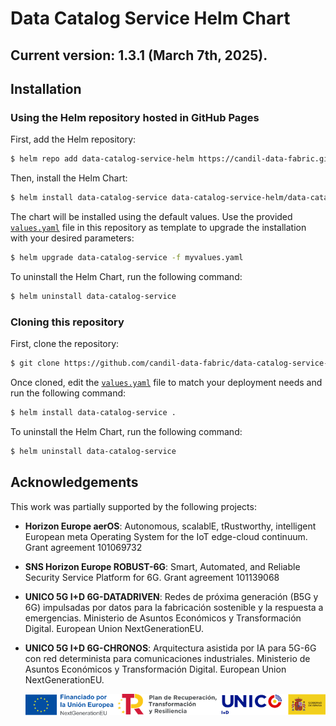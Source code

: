 # Data Catalog Service Helm Chart

## Current version: 1.3.1 (March 7th, 2025).

## Installation

### Using the Helm repository hosted in GitHub Pages

First, add the Helm repository:

```bash
$ helm repo add data-catalog-service-helm https://candil-data-fabric.github.io/data-catalog-service-helm/
```

Then, install the Helm Chart:

```bash
$ helm install data-catalog-service data-catalog-service-helm/data-catalog-service
```

The chart will be installed using the default values. Use the provided [`values.yaml`](values.yaml) file in this repository as template to upgrade the installation with your desired parameters:

```bash
$ helm upgrade data-catalog-service -f myvalues.yaml
```

To uninstall the Helm Chart, run the following command:

```bash
$ helm uninstall data-catalog-service
```

### Cloning this repository

First, clone the repository:

```bash
$ git clone https://github.com/candil-data-fabric/data-catalog-service-helm.git
```

Once cloned, edit the [`values.yaml`](values.yaml) file to match your deployment needs and run the following command:

```bash
$ helm install data-catalog-service .
```

To uninstall the Helm Chart, run the following command:

```bash
$ helm uninstall data-catalog-service
```

## Acknowledgements

This work was partially supported by the following projects:

- **Horizon Europe aerOS**: Autonomous, scalablE, tRustworthy, intelligent European meta Operating System for the IoT edge-cloud continuum. Grant agreement 101069732
- **SNS Horizon Europe ROBUST-6G**: Smart, Automated, and Reliable Security Service Platform for 6G. Grant agreement 101139068
- **UNICO 5G I+D 6G-DATADRIVEN**: Redes de próxima generación (B5G y 6G) impulsadas por datos para la fabricación sostenible y la respuesta a emergencias. Ministerio de Asuntos Económicos y Transformación Digital. European Union NextGenerationEU.
- **UNICO 5G I+D 6G-CHRONOS**: Arquitectura asistida por IA para 5G-6G con red determinista para comunicaciones industriales. Ministerio de Asuntos Económicos y Transformación Digital. European Union NextGenerationEU.

  ![UNICO](./images/ack-logo.png)
